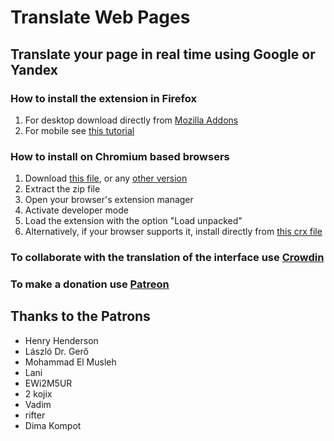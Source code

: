 # Translate Web Pages

## Translate your page in real time using Google or Yandex


### How to install the extension in Firefox
1. For desktop download directly from [Mozilla Addons](https://addons.mozilla.org/firefox/addon/traduzir-paginas-web/)
2. For mobile see [this tutorial](https://www.ghacks.net/2020/10/01/you-can-now-install-any-add-on-in-firefox-nightly-for-android-but-it-is-complicated/)

### How to install on Chromium based browsers
1. Download [this file](https://github.com/FilipePS/Traduzir-paginas-web/releases/download/v9.1/TWP.9.1.Chromium.zip), or any [other version](https://github.com/FilipePS/Traduzir-paginas-web/releases)
2. Extract the zip file
3. Open your browser's extension manager
4. Activate developer mode
5. Load the extension with the option "Load unpacked"
6. Alternatively, if your browser supports it, install directly from [this crx file](https://github.com/FilipePS/Traduzir-paginas-web/releases/download/v9.1/TWP.9.1.crx)

### To collaborate with the translation of the interface use [Crowdin](https://crowdin.com/project/translate-web-pages)

### To make a donation use [Patreon](https://www.patreon.com/filipeps)

## Thanks to the Patrons
+ Henry Henderson
+ László Dr. Gerő
+ Mohammad El Musleh
+ Lani
+ EWi2M5UR
+ 2 kojix
+ Vadim
+ rifter
+ Dima Kompot
